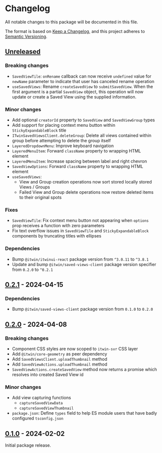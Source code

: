 # Changelog

All notable changes to this package will be documented in this file.

The format is based on [Keep a Changelog](https://keepachangelog.com/en/1.0.0/), and this project adheres to [Semantic Versioning](https://semver.org/spec/v2.0.0.html).

## [Unreleased](https://github.com/iTwin/saved-views/tree/HEAD/packages/saved-views-react)

### Breaking changes

* `SavedViewTile`: `onRename` callback can now receive `undefined` value for `newName` parameter to indicate that user has canceled rename operation
* `useSavedViews`: Rename `createSavedView` to `submitSavedView`. When the first argument is a partial `SavedView` object, this operation will now update or create a Saved View using the supplied information.

### Minor changes

* Add optional `creatorId` property to `SavedView` and `SavedViewGroup` types
* Add support for placing context menu button within `StickyExpandableBlock` title
* `ITwinSavedViewsClient.deleteGroup`: Delete all views contained within group before attempting to delete the group itself
* `LayeredDropdownMenu`: Improve keyboard navigation
* `LayeredMenuItem`: Forward `className` property to wrapping HTML element
* `LayeredMenuItem`: Increase spacing between label and right chevron
* `SavedViewOptions`: Forward `className` property to wrapping HTML element
* `useSavedViews`:
    * View and Group creation operations now sort stored locally stored Views / Groups
    * Failed View and Group delete operations now restore deleted items to their original spots

### Fixes

* `SavedViewTile`: Fix context menu button not appearing when `options` prop receives a function with zero parameters
* Fix text overflow issues in `SavedViewTile` and `StickyExpandableBlock` components by truncating titles with ellipses

### Dependencies

* Bump `@itwin/itwinui-react` package version from `^3.0.11` to `^3.8.1`
* Update and bump `@itwin/saved-views-client` package version specifier from `0.2.0` to `^0.2.1`

## [0.2.1](https://github.com/iTwin/saved-views/tree/v0.2.1-react/packages/saved-views-react) - 2024-04-15

### Dependencies

* Bump `@itwin/saved-views-client` package version from `0.1.0` to `0.2.0`

## [0.2.0](https://github.com/iTwin/saved-views/tree/v0.2.0-react/packages/saved-views-react) - 2024-04-08

### Breaking changes

* Component CSS styles are now scoped to `itwin-svr` CSS layer
* Add `@itwin/core-geometry` as peer dependency
* Add `SavedViewsClient.uploadThumbnail` method
* Add `SavedViewActions.uploadThumbnail` method
* `SavedViewActions.createSavedView` method now returns a promise which resolves into created Saved View id

### Minor changes

* Add view capturing functions
    * `captureSavedViewData`
    * `captureSavedViewThumbnail`
* `package.json`: Define `types` field to help ES module users that have badly configured `tsconfig.json`


## [0.1.0](https://github.com/iTwin/saved-views/tree/v0.1.0-react/packages/saved-views-react) - 2024-02-02

Initial package release.
